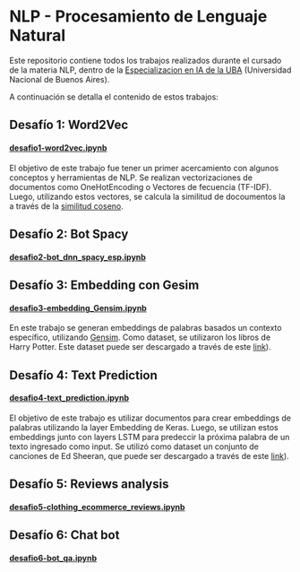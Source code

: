 # NLP - Procesamiento de Lenguaje Natural

Este repositorio contiene todos los trabajos realizados durante el cursado de la materia NLP, dentro de la [Especializacion en IA de la UBA](http://laboratorios.fi.uba.ar/lse/especializacion.html) (Universidad Nacional de Buenos Aires). 

A continuación se detalla el contenido de estos trabajos:

## Desafío 1: Word2Vec
#### [desafio1-word2vec.ipynb](./desafio1-word2vec.ipynb)

El objetivo de este trabajo fue tener un primer acercamiento con algunos conceptos y herramientas de NLP. Se realizan vectorizaciones de documentos como OneHotEncoding o Vectores de fecuencia (TF-IDF). Luego, utilizando estos vectores, se calcula la similitud de docoumentos la a través de la [similitud coseno](https://es.wikipedia.org/wiki/Similitud_coseno).

## Desafío 2: Bot Spacy
#### [desafio2-bot_dnn_spacy_esp.ipynb](./desafio2-bot_dnn_spacy_esp.ipynb)

## Desafío 3: Embedding con Gesim
#### [desafio3-embedding_Gensim.ipynb](./desafio3-embedding_Gensim.ipynb)

En este trabajo se generan embeddings de palabras basados un contexto específico, utilizando [Gensim](https://radimrehurek.com/gensim/). Como dataset, se utilizaron los libros de Harry Potter. Este dataset puede ser descargado a través de este [link](https://github.com/formcept/whiteboard/tree/master/nbviewer/notebooks/data/harrypotter)).

## Desafío 4: Text Prediction
#### [desafio4-text_prediction.ipynb](./desafio4-text_prediction.ipynb)

El objetivo de este trabajo es utilizar documentos para crear embeddings de palabras utilizando la layer Embedding de Keras. Luego, se utilizan estos embeddings junto con layers LSTM para predeccir la próxima palabra de un texto ingresado como input. Se utilizó como dataset un conjunto de canciones de Ed Sheeran, que puede ser descargado a través de este [link](https://github.com/r1fad/edSheeran/tree/master/JSONs)).

## Desafío 5: Reviews analysis
#### [desafio5-clothing_ecommerce_reviews.ipynb](./desafio5-clothing_ecommerce_reviews.ipynb)

## Desafío 6: Chat bot
#### [desafio6-bot_qa.ipynb](./desafio6-bot_qa.ipynb)
